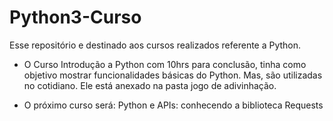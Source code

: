# Python3-Curso

Esse repositório e destinado aos cursos realizados referente a Python.

- O Curso Introdução a Python com 10hrs para conclusão, tinha como objetivo mostrar funcionalidades básicas do Python. Mas, são utilizadas no cotidiano. Ele está anexado na pasta jogo de adivinhação.

- O próximo curso será: Python e APIs: conhecendo a biblioteca Requests